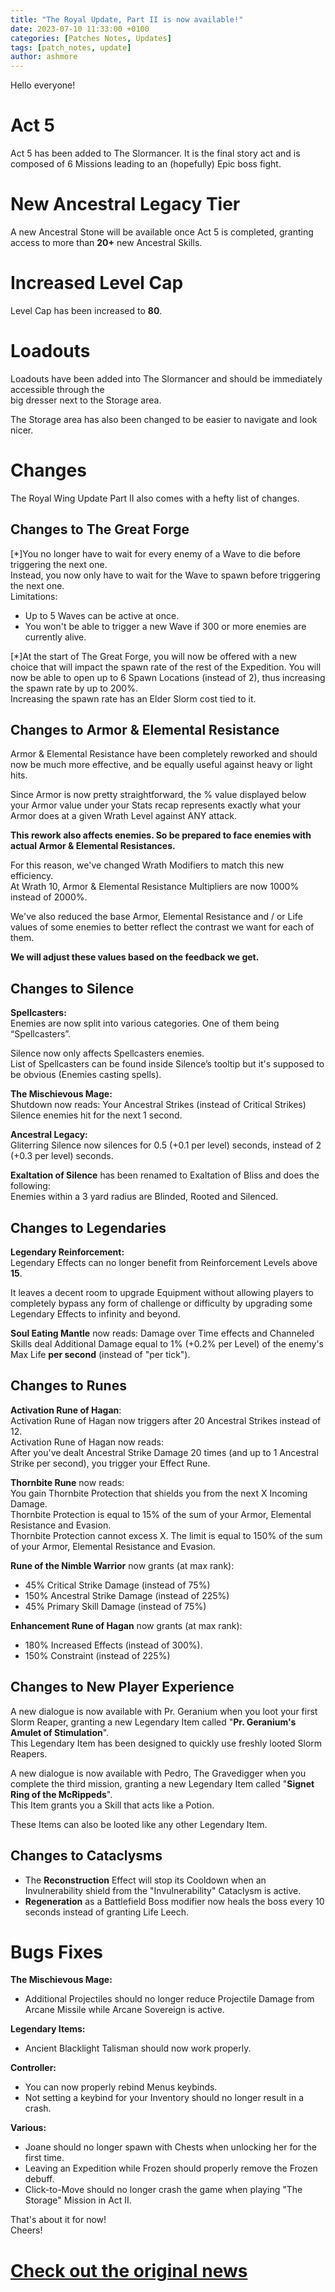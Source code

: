 ```yaml
---
title: "The Royal Update, Part II is now available!"
date: 2023-07-10 11:33:00 +0100
categories: [Patches Notes, Updates]
tags: [patch_notes, update]
author: ashmore
---
```

Hello everyone!  
  
Act 5
=====

  
Act 5 has been added to The Slormancer. It is the final story act and is composed of 6 Missions leading to an (hopefully) Epic boss fight.  
  
New Ancestral Legacy Tier
=========================

  
A new Ancestral Stone will be available once Act 5 is completed, granting access to more than **20+** new Ancestral Skills.  
  
Increased Level Cap
===================

  
Level Cap has been increased to **80**.  
  
Loadouts
========

  
Loadouts have been added into The Slormancer and should be immediately accessible through the   
big dresser next to the Storage area.  
  
The Storage area has also been changed to be easier to navigate and look nicer.  
  
Changes
=======

  
The Royal Wing Update Part II also comes with a hefty list of changes.  
  
Changes to The Great Forge
--------------------------

  
[\*]You no longer have to wait for every enemy of a Wave to die before triggering the next one.  
Instead, you now only have to wait for the Wave to spawn before triggering the next one.  
Limitations:  
+ Up to 5 Waves can be active at once.
+ You won't be able to trigger a new Wave if 300 or more enemies are currently alive.

[\*]At the start of The Great Forge, you will now be offered with a new choice that will impact the spawn rate of the rest of the Expedition. You will now be able to open up to 6 Spawn Locations (instead of 2), thus increasing the spawn rate by up to 200%.  
Increasing the spawn rate has an Elder Slorm cost tied to it.
  
  
Changes to Armor & Elemental Resistance
---------------------------------------

  
Armor & Elemental Resistance have been completely reworked and should now be much more effective, and be equally useful against heavy or light hits.  
  
Since Armor is now pretty straightforward, the % value displayed below your Armor value under your Stats recap represents exactly what your Armor does at a given Wrath Level against ANY attack.  
  
**This rework also affects enemies. So be prepared to face enemies with actual Armor & Elemental Resistances.**  
  
For this reason, we've changed Wrath Modifiers to match this new efficiency.  
At Wrath 10, Armor & Elemental Resistance Multipliers are now 1000% instead of 2000%.  
  
We've also reduced the base Armor, Elemental Resistance and / or Life values of some enemies to better reflect the contrast we want for each of them.  
  
**We will adjust these values based on the feedback we get.**  
  
Changes to Silence
------------------

  
**Spellcasters:**  
Enemies are now split into various categories. One of them being “Spellcasters”.   
  
Silence now only affects Spellcasters enemies.  
List of Spellcasters can be found inside Silence’s tooltip but it's supposed to be obvious (Enemies casting spells).  
  
**The Mischievous Mage:**  
Shutdown now reads: Your Ancestral Strikes (instead of Critical Strikes) Silence enemies hit for the next 1 second.  
  
**Ancestral Legacy:**  
Gliterring Silence now silences for 0.5 (+0.1 per level) seconds, instead of 2 (+0.3 per level) seconds.   
  
**Exaltation of Silence** has been renamed to Exaltation of Bliss and does the following:  
Enemies within a 3 yard radius are Blinded, Rooted and Silenced.  
  
Changes to Legendaries
----------------------

  
  
**Legendary Reinforcement:**  
Legendary Effects can no longer benefit from Reinforcement Levels above **15**.  
  
It leaves a decent room to upgrade Equipment without allowing players to completely bypass any form of challenge or difficulty by upgrading some Legendary Effects to infinity and beyond.  
  
**Soul Eating Mantle** now reads: Damage over Time effects and Channeled Skills deal Additional Damage equal to 1% (+0.2% per Level) of the enemy's Max Life **per second** (instead of "per tick").  
  
Changes to Runes
----------------

  
**Activation Rune of Hagan**:  
Activation Rune of Hagan now triggers after 20 Ancestral Strikes instead of 12.  
Activation Rune of Hagan now reads:  
After you've dealt Ancestral Strike Damage 20 times (and up to 1 Ancestral Strike per second), you trigger your Effect Rune.  
  
**Thornbite Rune** now reads:  
You gain Thornbite Protection that shields you from the next X Incoming Damage.  
Thornbite Protection is equal to 15% of the sum of your Armor, Elemental Resistance and Evasion.  
Thornbite Protection cannot excess X. The limit is equal to 150% of the sum of your Armor, Elemental Resistance and Evasion.  
  
**Rune of the Nimble Warrior** now grants (at max rank):  
* 45% Critical Strike Damage (instead of 75%)
* 150% Ancestral Strike Damage (instead of 225%)
* 45% Primary Skill Damage (instead of 75%)

  
**Enhancement Rune of Hagan** now grants (at max rank):  
* 180% Increased Effects (instead of 300%).
* 150% Constraint (instead of 225%)

  
Changes to New Player Experience
--------------------------------

  
  
A new dialogue is now available with Pr. Geranium when you loot your first Slorm Reaper, granting a new Legendary Item called "**Pr. Geranium's Amulet of Stimulation**".  
This Legendary Item has been designed to quickly use freshly looted Slorm Reapers.  
  
  
A new dialogue is now available with Pedro, The Gravedigger when you complete the third mission, granting a new Legendary Item called "**Signet Ring of the McRippeds**".  
This Item grants you a Skill that acts like a Potion.  
  
These Items can also be looted like any other Legendary Item.  
  
Changes to Cataclysms
---------------------

  
* The **Reconstruction** Effect will stop its Cooldown when an Invulnerability shield from the "Invulnerability" Cataclysm is active.
* **Regeneration** as a Battlefield Boss modifier now heals the boss every 10 seconds instead of granting Life Leech.

  
Bugs Fixes
==========

  
**The Mischievous Mage:**  
* Additional Projectiles should no longer reduce Projectile Damage from Arcane Missile while Arcane Sovereign is active.

  
**Legendary Items:**  
* Ancient Blacklight Talisman should now work properly.

  
**Controller:**  
* You can now properly rebind Menus keybinds.
* Not setting a keybind for your Inventory should no longer result in a crash.

  
**Various:**  
* Joane should no longer spawn with Chests when unlocking her for the first time.
* Leaving an Expedition while Frozen should properly remove the Frozen debuff.
* Click-to-Move should no longer crash the game when playing "The Storage" Mission in Act II.

  
That's about it for now!  
Cheers!  


# <a href="https://steamstore-a.akamaihd.net/news/externalpost/steam_community_announcements/5124582150170307627" target="_blank">Check out the original news</a>
